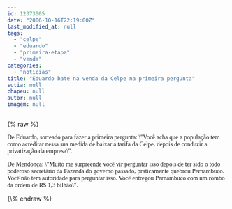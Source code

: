 ```yaml
---
id: 12373505
date: "2006-10-16T22:19:00Z"
last_modified_at: null
tags:
  - "celpe"
  - "eduardo"
  - "primeira-etapa"
  - "venda"
categories:
  - "noticias"
title: "Eduardo bate na venda da Celpe na primeira pergunta"
sutia: null
chapeu: null
autor: null
imagem: null
---
```

{\% raw %}
<p><P><FONT face=Verdana>De Eduardo, sorteado para fazer a primeira pergunta: \"Você acha que a população tem como acreditar nessa sua medida de baixar a tarifa da Celpe, depois de conduzir a privatização da empresa\".</FONT></P></p>
<p><P><FONT face=Verdana>De Mendonça: \"Muito me surpreende você vir perguntar isso depois de ter sido o todo poderoso secretário da Fazenda do governo passado, praticamente quebrou Pernambuco. Você não tem autoridade para perguntar isso. Você entregou Pernambuco com um rombo da ordem de R$ 1,3 bilhão\".</FONT></P> </p>
{\% endraw %}